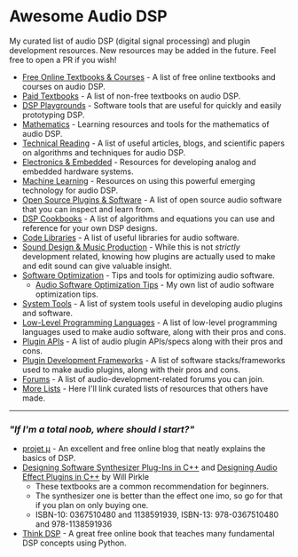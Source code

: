 # Awesome Audio DSP
My curated list of audio DSP (digital signal processing) and plugin development resources. New resources may be added in the future. Feel free to open a PR if you wish!

- [Free Online Textbooks & Courses](sections/FREE_ONLINE_TEXTBOOKS_AND_COURSES.md) - A list of free online textbooks and courses on audio DSP.
- [Paid Textbooks](sections/PAID_TEXTBOOKS.md) - A list of non-free textbooks on audio DSP.
- [DSP Playgrounds](sections/DSP_PLAYGROUNDS.md) - Software tools that are useful for quickly and easily prototyping DSP.
- [Mathematics](sections/MATHEMATICS.md) - Learning resources and tools for the mathematics of audio DSP.
- [Technical Reading](sections/TECHNICAL_READING.md) - A list of useful articles, blogs, and scientific papers on algorithms and techniques for audio DSP.
- [Electronics & Embedded](sections/ELECTRONICS_AND_EMBEDDED.md) - Resources for developing analog and embedded hardware systems.
- [Machine Learning](sections/MACHINE_LEARNING.md) - Resources on using this powerful emerging technology for audio DSP.
- [Open Source Plugins & Software](sections/OPEN_SOURCE_PLUGINS_AND_SOFTWARE.md) - A list of open source audio software that you can inspect and learn from.
- [DSP Cookbooks](sections/DSP_COOKBOOKS.md) - A list of algorithms and equations you can use and reference for your own DSP designs.
- [Code Libraries](sections/CODE_LIBRARIES.md) - A list of useful libraries for audio software.
- [Sound Design & Music Production](sections/SOUND_DESIGN_AND_MUSIC_PRODUCTION.md) - While this is not *strictly* development related, knowing how plugins are actually used to make and edit sound can give valuable insight.
- [Software Optimization](sections/SOFTWARE_OPTIMIZATION.md) - Tips and tools for optimizing audio software.
    - [Audio Software Optimization Tips](content/AUDIO_SOFTWARE_OPTIMIZATION_TIPS.md) - My own list of audio software optimization tips.
- [System Tools](sections/SYSTEM_TOOLS.md) - A list of system tools useful in developing audio plugins and software.
- [Low-Level Programming Languages](sections/LOW_LEVEL_PROGRAMMING_LANGUAGES.md) - A list of low-level programming languages used to make audio software, along with their pros and cons.
- [Plugin APIs](sections/PLUGIN_APIS.md) - A list of audio plugin APIs/specs along with their pros and cons.
- [Plugin Development Frameworks](sections/PLUGIN_DEVELOPMENT_FRAMEWORKS.md) - A list of software stacks/frameworks used to make audio plugins, along with their pros and cons.
- [Forums](sections/FORUMS.md) - A list of audio-development-related forums you can join.
- [More Lists](sections/MORE_LISTS.md) - Here I'll link curated lists of resources that others have made.

<hr/>

### *"If I'm a total noob, where should I start?"*
- [projet μ](https://mu.krj.st/) - An excellent and free online blog that neatly explains the basics of DSP.
- [Designing Software Synthesizer Plug-Ins in C++](https://www.amazon.com/Designing-Software-Synthesizer-Plug-Ins-Audio/dp/0367510480) and [Designing Audio Effect Plugins in C++](https://www.amazon.com/Designing-Audio-Effect-Plugins-C/dp/1138591939) by Will Pirkle
    - These textbooks are a common recommendation for beginners.
    - The synthesizer one is better than the effect one imo, so go for that if you plan on only buying one.
    - ISBN-10: 0367510480 and 1138591939, ISBN-13: 978-0367510480 and 978-1138591936
- [Think DSP](https://github.com/AllenDowney/ThinkDSP) - A great free online book that teaches many fundamental DSP concepts using Python.
